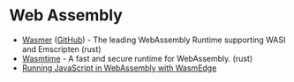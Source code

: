 # Web Assembly

- [Wasmer](https://wasmer.io/) ([GitHub](https://github.com/wasmerio/wasmer)) - The leading WebAssembly Runtime supporting WASI and Emscripten (rust)
- [Wasmtime](https://github.com/bytecodealliance/wasmtime) - A fast and secure runtime for WebAssembly. (rust)
- [Running JavaScript in WebAssembly with WasmEdge](https://www.secondstate.io/articles/run-javascript-in-webassembly-with-wasmedge/)

